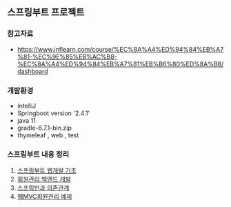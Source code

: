 ## 스프링부트 프로젝트

### 참고자료 
* https://www.inflearn.com/course/%EC%8A%A4%ED%94%84%EB%A7%81-%EC%9E%85%EB%AC%B8-%EC%8A%A4%ED%94%84%EB%A7%81%EB%B6%80%ED%8A%B8/dashboard

### 개발환경
* IntelliJ
* Springboot version '2.4.1'
* java 11
* gradle-6.7.1-bin.zip
* thymeleaf , web , test

### 스프링부트 내용 정리
1. [스프링부트 웹개발 기초](https://github.com/Kimginam97/hello-spring/blob/master/summary/1.%EC%8A%A4%ED%94%84%EB%A7%81%20%EC%9B%B9%20%EA%B0%9C%EB%B0%9C%20%EA%B8%B0%EC%B4%88.md)
2. [회원관리 백엔드 개발](https://github.com/Kimginam97/hello-spring/blob/master/summary/2.%ED%9A%8C%EC%9B%90%EA%B4%80%EB%A6%AC%EC%98%88%EC%A0%9C.md)
3. [스프링빈과 의존관계](https://github.com/Kimginam97/hello-spring/blob/master/summary/3.%EC%8A%A4%ED%94%84%EB%A7%81%EB%B9%88%EA%B3%BC%EC%9D%98%EC%A1%B4%EA%B4%80%EA%B3%84.md)
4. [웹MVC회원관리 예제](https://github.com/Kimginam97/hello-spring/blob/master/summary/4.%EC%9B%B9MVC(%ED%9A%8C%EC%9B%90%EA%B4%80%EB%A6%AC).md)



